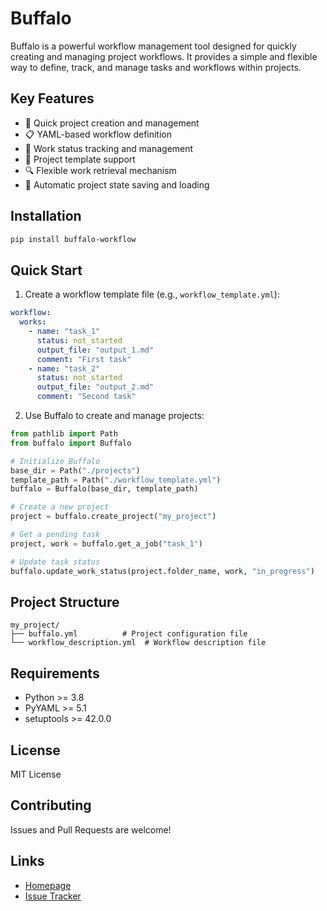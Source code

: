 # Buffalo

Buffalo is a powerful workflow management tool designed for quickly creating and managing project workflows. It provides a simple and flexible way to define, track, and manage tasks and workflows within projects.

## Key Features

- 🚀 Quick project creation and management
- 📋 YAML-based workflow definition
- 🔄 Work status tracking and management
- 📁 Project template support
- 🔍 Flexible work retrieval mechanism
- 💾 Automatic project state saving and loading

## Installation

```bash
pip install buffalo-workflow
```

## Quick Start

1. Create a workflow template file (e.g., `workflow_template.yml`):

```yaml
workflow:
  works:
    - name: "task_1"
      status: not_started
      output_file: "output_1.md"
      comment: "First task"
    - name: "task_2"
      status: not_started
      output_file: "output_2.md"
      comment: "Second task"
```

2. Use Buffalo to create and manage projects:

```python
from pathlib import Path
from buffalo import Buffalo

# Initialize Buffalo
base_dir = Path("./projects")
template_path = Path("./workflow_template.yml")
buffalo = Buffalo(base_dir, template_path)

# Create a new project
project = buffalo.create_project("my_project")

# Get a pending task
project, work = buffalo.get_a_job("task_1")

# Update task status
buffalo.update_work_status(project.folder_name, work, "in_progress")
```

## Project Structure

```
my_project/
├── buffalo.yml          # Project configuration file
└── workflow_description.yml  # Workflow description file
```

## Requirements

- Python >= 3.8
- PyYAML >= 5.1
- setuptools >= 42.0.0

## License

MIT License

## Contributing

Issues and Pull Requests are welcome!

## Links

- [Homepage](https://github.com/wengzhiwen/buffalo)
- [Issue Tracker](https://github.com/wengzhiwen/buffalo/issues)
